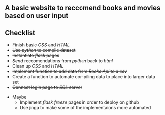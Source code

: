 ## A basic website to reccomend books and movies based on user input

## Checklist
* ~~Finish basic _CSS_ and _HTML_~~
* ~~Use _python_ to compile dataset~~
* ~~Instantiate _flask_ pages~~
* ~~_Send_ reccomendations from _python_ back to _html_~~
* Clean up _CSS_ and _HTML_
* ~~Implement function to add data from _Books Api_ to a _csv_~~
* Create a function to automate compiling data to place into larger data set
* ~~Connect login page to _SQL_ server~~
- Maybe
    * Implement _flask freeze_ pages in order to deploy on github
    * Use jinga to make some of the implementaions more automated
